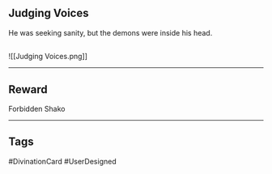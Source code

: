 ## Judging Voices
He was seeking sanity, but the demons were inside his head.
## 
![[Judging Voices.png]]

---
## Reward
Forbidden Shako

---
## Tags
#DivinationCard
#UserDesigned